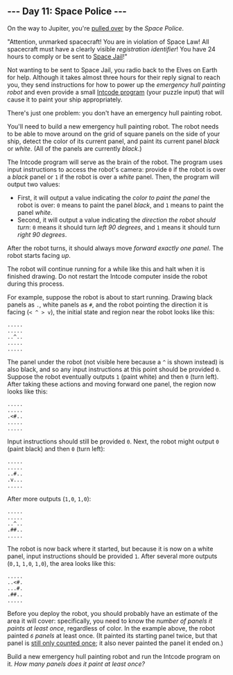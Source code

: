 ## \-\-- Day 11: Space Police \-\--

On the way to Jupiter, you\'re [pulled
over](https://www.youtube.com/watch?v=KwY28rpyKDE) by the *Space
Police*.

\"Attention, unmarked spacecraft! You are in violation of Space Law! All
spacecraft must have a clearly visible *registration identifier*! You
have 24 hours to comply or be sent to [Space
Jail](https://www.youtube.com/watch?v=BVn1oQL9sWg&t=5)!\"

Not wanting to be sent to Space Jail, you radio back to the Elves on
Earth for help. Although it takes almost three hours for their reply
signal to reach you, they send instructions for how to power up the
*emergency hull painting robot* and even provide a small [Intcode
program](9) (your puzzle input) that will cause it to paint your ship
appropriately.

There\'s just one problem: you don\'t have an emergency hull painting
robot.

You\'ll need to build a new emergency hull painting robot. The robot
needs to be able to move around on the grid of square panels on the side
of your ship, detect the color of its current panel, and paint its
current panel *black* or *white*. (All of the panels are currently
*black*.)

The Intcode program will serve as the brain of the robot. The program
uses input instructions to access the robot\'s camera: provide `0` if
the robot is over a *black* panel or `1` if the robot is over a *white*
panel. Then, the program will output two values:

-   First, it will output a value indicating the *color to paint the
    panel* the robot is over: `0` means to paint the panel *black*, and
    `1` means to paint the panel *white*.
-   Second, it will output a value indicating the *direction the robot
    should turn*: `0` means it should turn *left 90 degrees*, and `1`
    means it should turn *right 90 degrees*.

After the robot turns, it should always move *forward exactly one
panel*. The robot starts facing *up*.

The robot will continue running for a while like this and halt when it
is finished drawing. Do not restart the Intcode computer inside the
robot during this process.

For example, suppose the robot is about to start running. Drawing black
panels as `.`, white panels as `#`, and the robot pointing the direction
it is facing (`< ^ > v`), the initial state and region near the robot
looks like this:

    .....
    .....
    ..^..
    .....
    .....

The panel under the robot (not visible here because a `^` is shown
instead) is also black, and so any input instructions at this point
should be provided `0`. Suppose the robot eventually outputs `1` (paint
white) and then `0` (turn left). After taking these actions and moving
forward one panel, the region now looks like this:

    .....
    .....
    .<#..
    .....
    .....

Input instructions should still be provided `0`. Next, the robot might
output `0` (paint black) and then `0` (turn left):

    .....
    .....
    ..#..
    .v...
    .....

After more outputs (`1,0`, `1,0`):

    .....
    .....
    ..^..
    .##..
    .....

The robot is now back where it started, but because it is now on a white
panel, input instructions should be provided `1`. After several more
outputs (`0,1`, `1,0`, `1,0`), the area looks like this:

    .....
    ..<#.
    ...#.
    .##..
    .....

Before you deploy the robot, you should probably have an estimate of the
area it will cover: specifically, you need to know the *number of panels
it paints at least once*, regardless of color. In the example above, the
robot painted *`6` panels* at least once. (It painted its starting panel
twice, but that panel is [still only counted
once](https://www.youtube.com/watch?v=KjsSvjA5TuE); it also never
painted the panel it ended on.)

Build a new emergency hull painting robot and run the Intcode program on
it. *How many panels does it paint at least once?*
